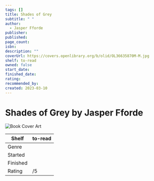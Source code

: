 ```yaml
---
tags: []
title: Shades of Grey
subtitle: " "
author:
  - Jasper Fforde
publisher: 
published: 
page_count: 
isbn: 
description: ""
coverUrl: https://covers.openlibrary.org/b/olid/OL36635870M-M.jpg
shelf: to-read
owned: false
start_date: 
finished_date: 
rating: 
recommended_by: 
created: 2023-03-10
---
```


# Shades of Grey by Jasper Fforde

![Book Cover Art](https://covers.openlibrary.org/b/olid/OL36635870M-M.jpg)

| Shelf | to-read |
| --- | --- |
| Genre |  |
| Started |  |
| Finished |  |
| Rating | /5 |

